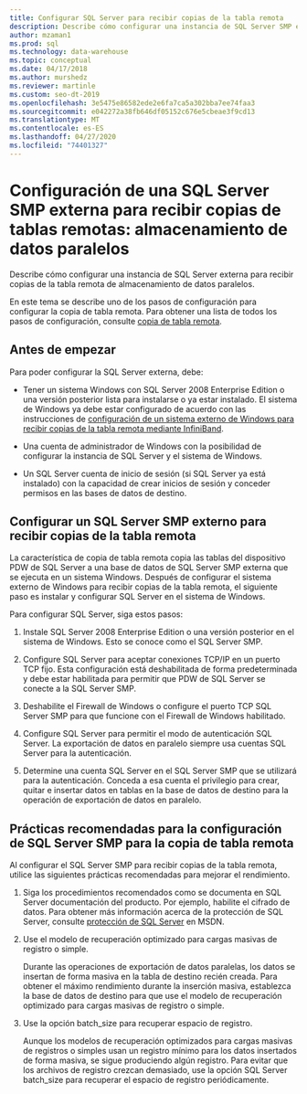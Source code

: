 ```yaml
---
title: Configurar SQL Server para recibir copias de la tabla remota
description: Describe cómo configurar una instancia de SQL Server SMP externa para recibir copias de la tabla remota de almacenamiento de datos paralelos.
author: mzaman1
ms.prod: sql
ms.technology: data-warehouse
ms.topic: conceptual
ms.date: 04/17/2018
ms.author: murshedz
ms.reviewer: martinle
ms.custom: seo-dt-2019
ms.openlocfilehash: 3e5475e86582ede2e6fa7ca5a302bba7ee74faa3
ms.sourcegitcommit: e042272a38fb646df05152c676e5cbeae3f9cd13
ms.translationtype: MT
ms.contentlocale: es-ES
ms.lasthandoff: 04/27/2020
ms.locfileid: "74401327"
---
```

# <a name="configure-an-external-smp-sql-server-to-receive-remote-table-copies---parallel-data-warehouse"></a>Configuración de una SQL Server SMP externa para recibir copias de tablas remotas: almacenamiento de datos paralelos
Describe cómo configurar una instancia de SQL Server externa para recibir copias de la tabla remota de almacenamiento de datos paralelos.  

En este tema se describe uno de los pasos de configuración para configurar la copia de tabla remota. Para obtener una lista de todos los pasos de configuración, consulte [copia de tabla remota](remote-table-copy.md).  
  
## <a name="before-you-begin"></a>Antes de empezar  
Para poder configurar la SQL Server externa, debe:  
  
-   Tener un sistema Windows con SQL Server 2008 Enterprise Edition o una versión posterior lista para instalarse o ya estar instalado. El sistema de Windows ya debe estar configurado de acuerdo con las instrucciones de [configuración de un sistema externo de Windows para recibir copias de la tabla remota mediante InfiniBand](configure-an-external-windows-system-to-receive-remote-table-copies-using-infiniband.md).  
  
-   Una cuenta de administrador de Windows con la posibilidad de configurar la instancia de SQL Server y el sistema de Windows.  
  
-   Un SQL Server cuenta de inicio de sesión (si SQL Server ya está instalado) con la capacidad de crear inicios de sesión y conceder permisos en las bases de datos de destino.  
  
## <a name="configure-an-external-smp-sql-server-to-receive-remote-table-copies"></a><a name="HowToSQLServer"></a>Configurar un SQL Server SMP externo para recibir copias de la tabla remota  
La característica de copia de tabla remota copia las tablas del dispositivo PDW de SQL Server a una base de datos de SQL Server SMP externa que se ejecuta en un sistema Windows. Después de configurar el sistema externo de Windows para recibir copias de la tabla remota, el siguiente paso es instalar y configurar SQL Server en el sistema de Windows.  
  
Para configurar SQL Server, siga estos pasos:  
  
1.  Instale SQL Server 2008 Enterprise Edition o una versión posterior en el sistema de Windows. Esto se conoce como el SQL Server SMP.  
  
2.  Configure SQL Server para aceptar conexiones TCP/IP en un puerto TCP fijo. Esta configuración está deshabilitada de forma predeterminada y debe estar habilitada para permitir que PDW de SQL Server se conecte a la SQL Server SMP.  
  
3.  Deshabilite el Firewall de Windows o configure el puerto TCP SQL Server SMP para que funcione con el Firewall de Windows habilitado.  
  
4.  Configure SQL Server para permitir el modo de autenticación SQL Server. La exportación de datos en paralelo siempre usa cuentas SQL Server para la autenticación.  
  
5.  Determine una cuenta SQL Server en el SQL Server SMP que se utilizará para la autenticación. Conceda a esa cuenta el privilegio para crear, quitar e insertar datos en tablas en la base de datos de destino para la operación de exportación de datos en paralelo.  
  
## <a name="best-practices-for-smp-sql-server-configuration-for-remote-table-copy"></a><a name="BPSQLConfig"></a>Prácticas recomendadas para la configuración de SQL Server SMP para la copia de tabla remota  
Al configurar el SQL Server SMP para recibir copias de la tabla remota, utilice las siguientes prácticas recomendadas para mejorar el rendimiento.  
  
1.  Siga los procedimientos recomendados como se documenta en SQL Server documentación del producto. Por ejemplo, habilite el cifrado de datos. Para obtener más información acerca de la protección de SQL Server, consulte [protección de SQL Server](../relational-databases/security/securing-sql-server.md) en MSDN.  
  
2.  Use el modelo de recuperación optimizado para cargas masivas de registro o simple.  
  
    Durante las operaciones de exportación de datos paralelas, los datos se insertan de forma masiva en la tabla de destino recién creada. Para obtener el máximo rendimiento durante la inserción masiva, establezca la base de datos de destino para que use el modelo de recuperación optimizado para cargas masivas de registro o simple.  
  
3.  Use la opción batch_size para recuperar espacio de registro.  
  
    Aunque los modelos de recuperación optimizados para cargas masivas de registros o simples usan un registro mínimo para los datos insertados de forma masiva, se sigue produciendo algún registro. Para evitar que los archivos de registro crezcan demasiado, use la opción SQL Server batch_size para recuperar el espacio de registro periódicamente.  
  
<!-- MISSING LINKS 
## See Also  
[Common Metadata Query Examples &#40;SQL Server PDW&#41;](../sqlpdw/common-metadata-query-examples-sql-server-pdw.md)  
-->
  
